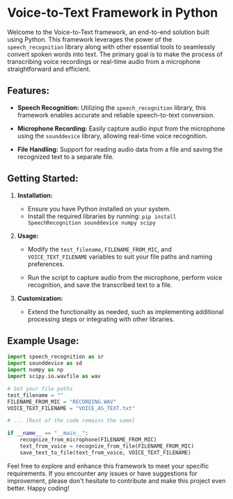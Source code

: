 # Voice-to-Text Framework in Python

Welcome to the Voice-to-Text framework, an end-to-end solution built using Python. This framework leverages the power of the `speech_recognition` library along with other essential tools to seamlessly convert spoken words into text. The primary goal is to make the process of transcribing voice recordings or real-time audio from a microphone straightforward and efficient.

## Features:
- **Speech Recognition:** Utilizing the `speech_recognition` library, this framework enables accurate and reliable speech-to-text conversion.

- **Microphone Recording:** Easily capture audio input from the microphone using the `sounddevice` library, allowing real-time voice recognition.

- **File Handling:** Support for reading audio data from a file and saving the recognized text to a separate file.

## Getting Started:
1. **Installation:**
   - Ensure you have Python installed on your system.
   - Install the required libraries by running: `pip install SpeechRecognition sounddevice numpy scipy`

2. **Usage:**
   - Modify the `test_filename`, `FILENAME_FROM_MIC`, and `VOICE_TEXT_FILENAME` variables to suit your file paths and naming preferences.

   - Run the script to capture audio from the microphone, perform voice recognition, and save the transcribed text to a file.

3. **Customization:**
   - Extend the functionality as needed, such as implementing additional processing steps or integrating with other libraries.

## Example Usage:

```python
import speech_recognition as sr
import sounddevice as sd
import numpy as np
import scipy.io.wavfile as wav

# Set your file paths
test_filename = ""
FILENAME_FROM_MIC = "RECORDING.WAV"
VOICE_TEXT_FILENAME = "VOICE_AS_TEXT.txt"

# ... [Rest of the code remains the same]

if __name__ == "__main__":
    recognize_from_microphone(FILENAME_FROM_MIC)
    text_from_voice = recognize_from_file(FILENAME_FROM_MIC)
    save_text_to_file(text_from_voice, VOICE_TEXT_FILENAME)
```

Feel free to explore and enhance this framework to meet your specific requirements. If you encounter any issues or have suggestions for improvement, please don't hesitate to contribute and make this project even better. Happy coding!

